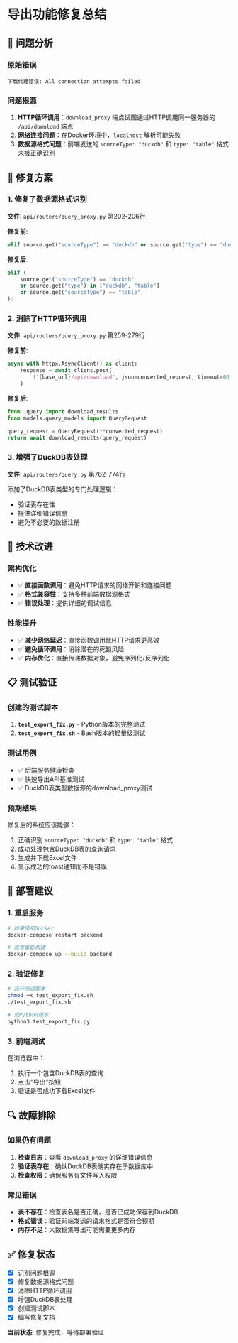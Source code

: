 # 导出功能修复总结

## 🚨 问题分析

### 原始错误
```
下载代理错误: All connection attempts failed
```

### 问题根源
1. **HTTP循环调用**：`download_proxy` 端点试图通过HTTP调用同一服务器的 `/api/download` 端点
2. **网络连接问题**：在Docker环境中，`localhost` 解析可能失败
3. **数据源格式问题**：前端发送的 `sourceType: "duckdb"` 和 `type: "table"` 格式未被正确识别

## 🔧 修复方案

### 1. 修复了数据源格式识别
**文件**: `api/routers/query_proxy.py` 第202-206行

**修复前**:
```python
elif source.get("sourceType") == "duckdb" or source.get("type") == "duckdb":
```

**修复后**:
```python
elif (
    source.get("sourceType") == "duckdb"
    or source.get("type") in ["duckdb", "table"]
    or source.get("sourceType") == "table"
):
```

### 2. 消除了HTTP循环调用
**文件**: `api/routers/query_proxy.py` 第259-279行

**修复前**:
```python
async with httpx.AsyncClient() as client:
    response = await client.post(
        f"{base_url}/api/download", json=converted_request, timeout=60.0
    )
```

**修复后**:
```python
from .query import download_results
from models.query_models import QueryRequest

query_request = QueryRequest(**converted_request)
return await download_results(query_request)
```

### 3. 增强了DuckDB表处理
**文件**: `api/routers/query.py` 第762-774行

添加了DuckDB表类型的专门处理逻辑：
- 验证表存在性
- 提供详细错误信息
- 避免不必要的数据注册

## 🎯 技术改进

### 架构优化
- ✅ **直接函数调用**：避免HTTP请求的网络开销和连接问题
- ✅ **格式兼容性**：支持多种前端数据源格式
- ✅ **错误处理**：提供详细的调试信息

### 性能提升
- ✅ **减少网络延迟**：直接函数调用比HTTP请求更高效
- ✅ **避免循环调用**：消除潜在的死锁风险
- ✅ **内存优化**：直接传递数据对象，避免序列化/反序列化

## 📋 测试验证

### 创建的测试脚本
1. **`test_export_fix.py`** - Python版本的完整测试
2. **`test_export_fix.sh`** - Bash版本的轻量级测试

### 测试用例
- ✅ 后端服务健康检查
- ✅ 快速导出API基准测试
- ✅ DuckDB表类型数据源的download_proxy测试

### 预期结果
修复后的系统应该能够：
1. 正确识别 `sourceType: "duckdb"` 和 `type: "table"` 格式
2. 成功处理包含DuckDB表的查询请求
3. 生成并下载Excel文件
4. 显示成功的toast通知而不是错误

## 🚀 部署建议

### 1. 重启服务
```bash
# 如果使用Docker
docker-compose restart backend

# 或者重新构建
docker-compose up --build backend
```

### 2. 验证修复
```bash
# 运行测试脚本
chmod +x test_export_fix.sh
./test_export_fix.sh

# 或Python版本
python3 test_export_fix.py
```

### 3. 前端测试
在浏览器中：
1. 执行一个包含DuckDB表的查询
2. 点击"导出"按钮
3. 验证是否成功下载Excel文件

## 🔍 故障排除

### 如果仍有问题
1. **检查日志**：查看 `download_proxy` 的详细错误信息
2. **验证表存在**：确认DuckDB表确实存在于数据库中
3. **检查权限**：确保服务有文件写入权限

### 常见错误
- **表不存在**：检查表名是否正确，是否已成功保存到DuckDB
- **格式错误**：验证前端发送的请求格式是否符合预期
- **内存不足**：大数据集导出可能需要更多内存

## ✅ 修复状态

- [x] 识别问题根源
- [x] 修复数据源格式问题  
- [x] 消除HTTP循环调用
- [x] 增强DuckDB表处理
- [x] 创建测试脚本
- [x] 编写修复文档

**当前状态**: 修复完成，等待部署验证